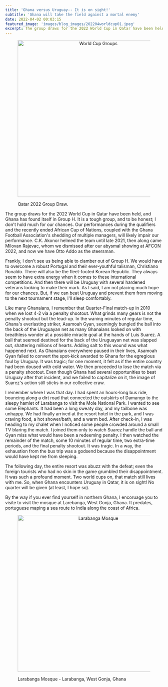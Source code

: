 ```yaml
---
title: 'Ghana versus Uruguay-- It is on sight!'
subtitle: 'Ghana will take the field against a mortal enemy'
date: 2022-04-02 00:03:15
featured_image: 'images/blog_images/202204worldcup01.jpeg'
excerpt: The group draws for the 2022 World Cup in Qatar have been held
---
```


<figure>
  <p align="center">
    <img src="{{site.url}}/images/blog_images/202204worldcup02.jpeg" alt="World Cup Groups" width="500"/>
  <figcaption>Qatar 2022 Group Draw.</figcaption>
  </p>
</figure>

The group draws for the 2022 World Cup in Qatar have been held, and Ghana has found itself in Group H. It is a tough group, and to be honest; I don't hold much for our chances. Our performances during the qualifiers and the recently ended African Cup of Nations, coupled with the Ghana Football Association's shedding of multiple managers, will likely impair our performance. C.K. Akonor helmed the team until late 2021, then along came Milovan Rajevac, whom we dismissed after our abysmal showing at AFCON 2022, and now we have Otto Addo as the steersman. 

Frankly, I don't see us being able to clamber out of Group H. We would have to overcome a robust Portugal and their ever-youthful talisman, Christiano Ronaldo. There will also be the fleet-footed Korean Republic. They always seem to have extra energy when it comes to these international competitions. And then there will be Uruguay with several hardened veterans looking to make their mark. 
As I said, I am not placing much hope for our chances. But, if we can beat Uruguay and prevent them from moving to the next tournament stage, I'll sleep comfortably.

Like many Ghanaians, I remember that Quarter-Final match-up in 2010 when we lost 4-2 via a penalty shootout. What grinds many gears is not the penalty shootout but the lead-up. In the waning minutes of regular time, Ghana's everlasting striker, Asamoah Gyan, seemingly bungled the ball into the back of the Uruguayan net as many Ghanaians looked on with breathless wonder at a possible miracle goal at the hands of Luis Suarez. A ball that seemed destined for the back of the Uruguayan net was slapped out, shattering millions of hearts. 
Adding salt to this wound was what happened next. As Ghanaians everywhere paused in their lives, Asamoah Gyan failed to convert the spot-kick awarded to Ghana for the egregious foul by Uruguay. It was tragic; for one moment, it felt as if the entire country had been doused with cold water. We then proceeded to lose the match via a penalty shootout. Even though Ghana had several opportunities to beat Uruguay after that incident, and we failed to capitalize on it, the image of Suarez's action still sticks in our collective craw. 

I remember where I was that day. I had spent an hours-long bus ride, bouncing along a dirt road that connected the outskirts of Damango to the sleepy hamlet of Larabanga to visit the Mole National Park. I wanted to see some Elephants. It had been a long sweaty day, and my tailbone was unhappy. We had finally arrived at the resort hotel in the park, and I was craving food, a hot shower/bath, and a warm bed. After check-in, I was heading to my chalet when I noticed some people crowded around a small TV blaring the match. I joined them only to watch Suarez handle the ball and Gyan miss what would have been a redeeming penalty. I then watched the remainder of the match, some 10 minutes of regular time, two extra-time periods, and the final penalty shootout. It was tragic. In a way, the exhaustion from the bus trip was a godsend because the disappointment would have kept me from sleeping.

The following day, the entire resort was abuzz with the defeat; even the foreign tourists who had no skin in the game grumbled their disappointment. It was such a profound moment. Two world cups on, that match still lives with me. So, when Ghana encounters Uruguay in Qatar, it is on sight! No quarter will be given (at least, I hope so).  

By the way if you ever find yourself in northern Ghana, I encoruage you to visite to visit the mosque at Larebanga, West Gonja, Ghana. It predates, portuguese maping a sea route to India along the coast of Africa.

<figure>
  <p align="center">
    <img src="{{site.url}}https://upload.wikimedia.org/wikipedia/commons/3/31/Larabanga_Mosque_Ghana.jpg" alt="Larabanga Mosque" width="500"/>
  <figcaption>Larabanga Mosque - Larabanga, West Gonja, Ghana</figcaption>
  </p>
</figure>
